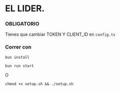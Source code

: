 # EL LIDER.
### OBLIGATORIO
Tienes que cambiar TOKEN Y CLIENT_ID en ```config.ts```
### Correr con
```bun install```

```bun run start```

O

```chmod +x setup.sh && ./setup.sh```
